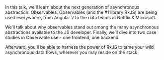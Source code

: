 In this talk, we'll learn about the next generation of asynchronous abstraction: Observables. Observables (and the #1 library RxJS) are being used everywhere, from Angular 2 to the data teams at Netflix & Microsoft.

We’ll talk about why observables stand out among the many asynchronous abstractions available to the JS developer. Finally, we’ll dive into two case studies in Observable use - one frontend, one backend.

Afterward, you'll be able to harness the power of RxJS to tame your wild asynchronous data flows, wherever you may reside on the stack.
